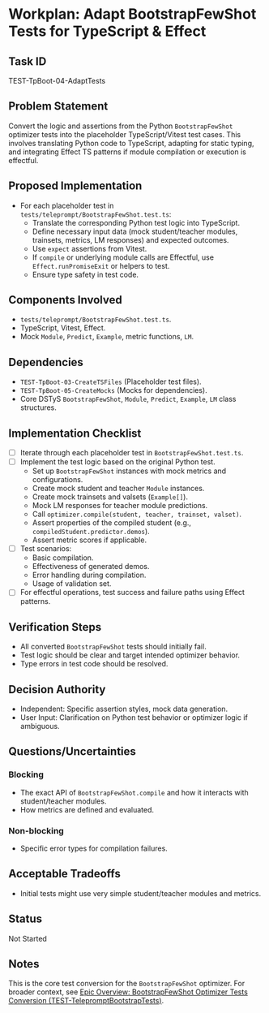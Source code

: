 # Workplan: Adapt BootstrapFewShot Tests for TypeScript & Effect

## Task ID
TEST-TpBoot-04-AdaptTests

## Problem Statement
Convert the logic and assertions from the Python `BootstrapFewShot` optimizer tests into the placeholder TypeScript/Vitest test cases. This involves translating Python code to TypeScript, adapting for static typing, and integrating Effect TS patterns if module compilation or execution is effectful.

## Proposed Implementation
- For each placeholder test in `tests/teleprompt/BootstrapFewShot.test.ts`:
    - Translate the corresponding Python test logic into TypeScript.
    - Define necessary input data (mock student/teacher modules, trainsets, metrics, LM responses) and expected outcomes.
    - Use `expect` assertions from Vitest.
    - If `compile` or underlying module calls are Effectful, use `Effect.runPromiseExit` or helpers to test.
    - Ensure type safety in test code.

## Components Involved
- `tests/teleprompt/BootstrapFewShot.test.ts`.
- TypeScript, Vitest, Effect.
- Mock `Module`, `Predict`, `Example`, metric functions, `LM`.

## Dependencies
- `TEST-TpBoot-03-CreateTSFiles` (Placeholder test files).
- `TEST-TpBoot-05-CreateMocks` (Mocks for dependencies).
- Core DSTyS `BootstrapFewShot`, `Module`, `Predict`, `Example`, `LM` class structures.

## Implementation Checklist
- [ ] Iterate through each placeholder test in `BootstrapFewShot.test.ts`.
- [ ] Implement the test logic based on the original Python test.
    - Set up `BootstrapFewShot` instances with mock metrics and configurations.
    - Create mock student and teacher `Module` instances.
    - Create mock trainsets and valsets (`Example[]`).
    - Mock LM responses for teacher module predictions.
    - Call `optimizer.compile(student, teacher, trainset, valset)`.
    - Assert properties of the compiled student (e.g., `compiledStudent.predictor.demos`).
    - Assert metric scores if applicable.
- [ ] Test scenarios:
    - Basic compilation.
    - Effectiveness of generated demos.
    - Error handling during compilation.
    - Usage of validation set.
- [ ] For effectful operations, test success and failure paths using Effect patterns.

## Verification Steps
- All converted `BootstrapFewShot` tests should initially fail.
- Test logic should be clear and target intended optimizer behavior.
- Type errors in test code should be resolved.

## Decision Authority
- Independent: Specific assertion styles, mock data generation.
- User Input: Clarification on Python test behavior or optimizer logic if ambiguous.

## Questions/Uncertainties
### Blocking
- The exact API of `BootstrapFewShot.compile` and how it interacts with student/teacher modules.
- How metrics are defined and evaluated.

### Non-blocking
- Specific error types for compilation failures.

## Acceptable Tradeoffs
- Initial tests might use very simple student/teacher modules and metrics.

## Status
Not Started

## Notes
This is the core test conversion for the `BootstrapFewShot` optimizer.
For broader context, see [Epic Overview: BootstrapFewShot Optimizer Tests Conversion (TEST-TelepromptBootstrapTests)](../../docs/planning/workplans/TEST-TelepromptBootstrapTests.md).